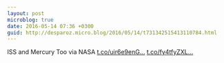 ```yaml
---
layout: post
microblog: true
date: 2016-05-14 07:36 +0300
guid: http://desparoz.micro.blog/2016/05/14/t731342515413110784.html
---
```

ISS and Mercury Too via NASA [t.co/uir6e9enG...](https://t.co/uir6e9enGZ) [t.co/fy4tfyZXL...](https://t.co/fy4tfyZXLw)
